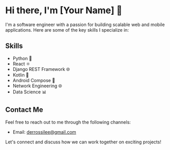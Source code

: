 # Hi there, I'm [Your Name] 👋

I'm a software engineer with a passion for building scalable web and mobile applications. Here are some of the key skills I specialize in:

## Skills

- Python 🐍
- React ⚛️
- Django REST Framework 🌐
- Kotlin 🚀
- Android Compose 📱
- Network Engineering 🌐
- Data Science 📊


## Contact Me

Feel free to reach out to me through the following channels:

- Email: derrossilee@gmail.com

Let's connect and discuss how we can work together on exciting projects!
